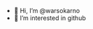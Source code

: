 - 👋 Hi, I’m @warsokarno
- 👀 I’m interested in github

<!---
warsokarno/warsokarno is a ✨ special ✨ repository because its `README.md` (this file) appears on your GitHub profile.
You can click the Preview link to take a look at your changes.
--->

